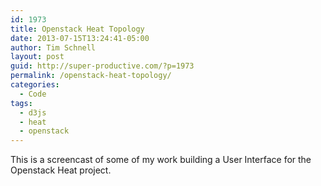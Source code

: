 ```yaml
---
id: 1973
title: Openstack Heat Topology
date: 2013-07-15T13:24:41-05:00
author: Tim Schnell
layout: post
guid: http://super-productive.com/?p=1973
permalink: /openstack-heat-topology/
categories:
  - Code
tags:
  - d3js
  - heat
  - openstack
---
```


This is a screencast of some of my work building a User Interface for the Openstack Heat project.